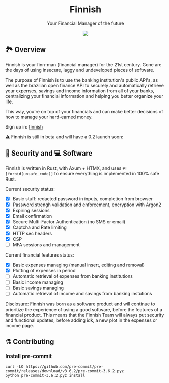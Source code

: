 <h1 align="center">
    Finnish
</h1>

<p align="center">
    Your Financial Manager of the future
</p>

<div align="center">
    <a href="https://dl.circleci.com/status-badge/redirect/gh/nicolasauler/finnish/tree/main">
        <img src="https://dl.circleci.com/status-badge/img/gh/nicolasauler/finnish/tree/main.svg?style=shield" />
    </a>
</div>

## 🏞️ Overview

Finnish is your finn-man (financial manager) for the 21st century.
Gone are the days of using insecure, laggy and undeveloped pieces of software.

The purpose of Finnish is to use the banking institution's public API's, as well as the brazilian open finance API
to securely and automatically retrieve your expenses, savings and income information from all of your banks, centralizing
your financial information and helping you better organize your life.

This way, you're on top of your financials and can make better decisions of how to manage your hard-earned money.

Sign up in: [finnish](https://finnish.shuttleapp.rs)

:warning: Finnish is still in beta and will have a 0.2 launch soon:

## 🦺 Security and 💻 Software

Finnish is written in Rust, with Axum + HTMX,
and uses `#![forbid(unsafe_code)]` to ensure everything is implemented in 100% safe Rust.

Current security status:
- [x] Basic stuff: redacted password in inputs, completion from browser
- [x] Password strengh validation and enforcement, encryption with Argon2
- [x] Expiring sessions
- [x] Email confirmation
- [x] Secure Multi-Factor Authentication (no SMS or email)
- [x] Captcha and Rate limiting
- [x] HTTP sec headers
- [x] CSP
- [ ] MFA sessions and management

Current financial features status:
- [x] Basic expenses managing (manual insert, editing and removal)
- [x] Plotting of expenses in period
- [ ] Automatic retrieval of expenses from banking institutions
- [ ] Basic income managing
- [ ] Basic savings managing
- [ ] Automatic retrieval of income and savings from banking instutions

Disclosure:
Finnish was born as a software product and will continue to prioritize the experience of using a good software,
before the features of a financial product. This means that the Finnish Team will always put security and functional
updates, before adding idk, a new plot in the expenses or income page.

## ⚗️ Contributing

### Install pre-commit
```shell
curl -LO https://github.com/pre-commit/pre-commit/releases/download/v3.6.2/pre-commit-3.6.2.pyz
python pre-commit-3.6.2.pyz install
```
